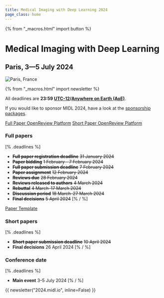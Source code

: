 ```yaml
---
title: Medical Imaging with Deep Learning 2024
page_class: home
---
```

{% from "_macros.html" import button %}
# Medical Imaging with Deep Learning
## Paris, 3—5 July 2024
<p class="primary-photo centered">
    <img alt="Paris, France" src="/images/paris_small.jpeg">
</p>

{% from "_macros.html" import newsletter %}

All deadlines are **23:59 [UTC-12](https://www.timeanddate.com/time/zones/aoe)/[Anywhere on Earth (AoE)](https://en.wikipedia.org/wiki/Anywhere_on_Earth)**.

If you would like to sponsor MIDL 2024, have a look at the [sponsorship packages](/sponsorship-packages.html).

<p class="button">
  <a href="https://openreview.net/group?id=MIDL.io/2024/Conference" target="_blank">Full Paper OpenReview Platform</a>
  <a href="https://openreview.net/group?id=MIDL.io/2024/Short_Papers" target="_blank">Short Paper OpenReview Platform</a>
</p>

### Full papers
[% .deadlines %]
* **<s>Full paper registration deadline</s>** <s>31 January 2024</s>
* **<s>Paper bidding</s>** <s>1 February - 7 February 2024</s>
* **<s>Full paper submission deadline</s>** <s>7 February 2024</s>
* **<s>Paper assignment</s>** <s>12 February 2024</s>
* **<s>Reviews due</s>** <s>28 February 2024</s>
* **<s>Reviews released to authors</s>** <s>4 March 2024</s>
* **<s>Rebuttal</s>** <s>4 March–17 March 2024</s>
* **<s>Discussion period</s>** <s>18 March–27 March 2024</s>
* **<s>Final decisions</s>** <s>5 April 2024</s>
[% / %]

<p class="button">
  <a href="https://github.com/MIDL-Conference/MIDLLatexTemplate" target="_blank">Paper Template</a>
</p>

### Short papers
[% .deadlines %]
* **<s>Short paper submission deadline</s>** <s>10 April 2024</s>
* **Final decisions** 26 April 2024
[% / %]

### Conference date
[% .deadlines %]
* **Main event** 3–5 July 2024
[% / %]

{{ newsletter("2024.midl.io", inline=False) }}

